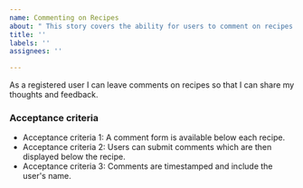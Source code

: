 ```yaml
---
name: Commenting on Recipes
about: " This story covers the ability for users to comment on recipes."
title: ''
labels: ''
assignees: ''

---
```


As a registered user I can leave comments on recipes so that I can share my thoughts and feedback.

### Acceptance criteria

- Acceptance criteria 1: A comment form is available below each recipe.
- Acceptance criteria 2: Users can submit comments which are then displayed below the recipe.
- Acceptance criteria 3: Comments are timestamped and include the user's name.
